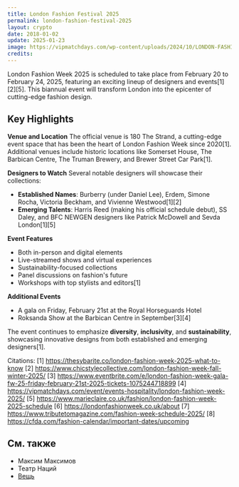 ```yaml
---
title: London Fashion Festival 2025
permalink: london-fashion-festival-2025
layout: crypto
date: 2018-01-02
update: 2025-01-23
image: https://vipmatchdays.com/wp-content/uploads/2024/10/LONDON-FASHION-WEEK-2025-300x300.png
credits:
---
```


London Fashion Week 2025 is scheduled to take place from February 20 to February 24, 2025, featuring an exciting lineup of designers and events[1][2][5]. This biannual event will transform London into the epicenter of cutting-edge fashion design.

## Key Highlights

**Venue and Location**
The official venue is 180 The Strand, a cutting-edge event space that has been the heart of London Fashion Week since 2020[1]. Additional venues include historic locations like Somerset House, The Barbican Centre, The Truman Brewery, and Brewer Street Car Park[1].

**Designers to Watch**
Several notable designers will showcase their collections:
- **Established Names**: Burberry (under Daniel Lee), Erdem, Simone Rocha, Victoria Beckham, and Vivienne Westwood[1][2]
- **Emerging Talents**: Harris Reed (making his official schedule debut), SS Daley, and BFC NEWGEN designers like Patrick McDowell and Sevda London[1][5]

**Event Features**
- Both in-person and digital elements
- Live-streamed shows and virtual experiences
- Sustainability-focused collections
- Panel discussions on fashion's future
- Workshops with top stylists and editors[1]

**Additional Events**
- A gala on Friday, February 21st at the Royal Horseguards Hotel
- Roksanda Show at the Barbican Centre in September[3][4]

The event continues to emphasize **diversity**, **inclusivity**, and **sustainability**, showcasing innovative designs from both established and emerging designers[1].

Citations:
[1] https://thesybarite.co/london-fashion-week-2025-what-to-know
[2] https://www.chicstylecollective.com/london-fashion-week-fall-winter-2025/
[3] https://www.eventbrite.com/e/london-fashion-week-gala-fw-25-friday-february-21st-2025-tickets-1075244718899
[4] https://vipmatchdays.com/event/events-hospitality/london-fashion-week-2025/
[5] https://www.marieclaire.co.uk/fashion/london-fashion-week-2025-schedule
[6] https://londonfashionweek.co.uk/about
[7] https://www.tributetomagazine.com/fashion-week-schedule-2025/
[8] https://cfda.com/fashion-calendar/important-dates/upcoming

## См. также

+ Максим Максимов
+ Театр Наций
+ [Вещь](vesh)

